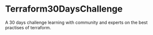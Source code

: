 # Terraform30DaysChallenge
A 30 days challenge learning with community and experts on the best practises of terraform.
